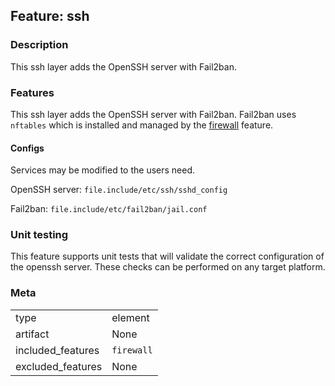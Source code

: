 ## Feature: ssh
### Description
<website-feature>
This ssh layer adds the OpenSSH server with Fail2ban.
</website-feature>

### Features
This ssh layer adds the OpenSSH server with Fail2ban. Fail2ban uses `nftables` which is installed and managed by the [firewall](../firewall/) feature.

#### Configs
Services may be modified to the users need.

OpenSSH server: `file.include/etc/ssh/sshd_config`

Fail2ban: `file.include/etc/fail2ban/jail.conf`

### Unit testing
This feature supports unit tests that will validate the correct configuration of the openssh server. These checks can be performed on any target platform.

### Meta
|||
|---|---|
|type|element|
|artifact|None|
|included_features|`firewall`|
|excluded_features|None|
